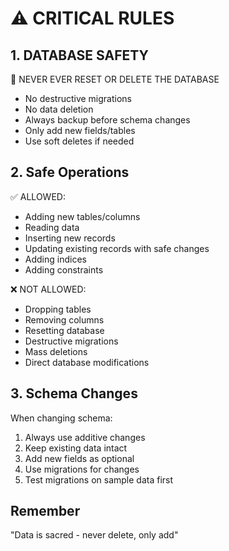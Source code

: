 # ⚠️ CRITICAL RULES

## 1. DATABASE SAFETY

🚫 NEVER EVER RESET OR DELETE THE DATABASE

- No destructive migrations
- No data deletion
- Always backup before schema changes
- Only add new fields/tables
- Use soft deletes if needed

## 2. Safe Operations

✅ ALLOWED:

- Adding new tables/columns
- Reading data
- Inserting new records
- Updating existing records with safe changes
- Adding indices
- Adding constraints

❌ NOT ALLOWED:

- Dropping tables
- Removing columns
- Resetting database
- Destructive migrations
- Mass deletions
- Direct database modifications

## 3. Schema Changes

When changing schema:

1. Always use additive changes
2. Keep existing data intact
3. Add new fields as optional
4. Use migrations for changes
5. Test migrations on sample data first

## Remember

"Data is sacred - never delete, only add"
